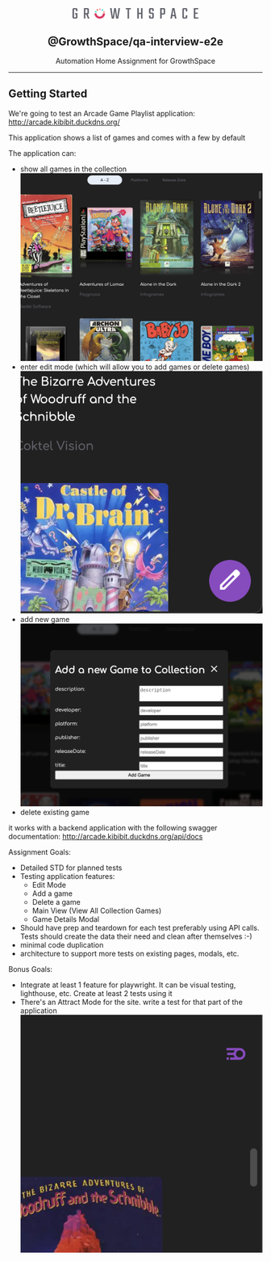 <p align="center">
  <a href="https://github.com/growthspace-engineering" target="blank"><img src="logo-white.svg" width="250" alt="Logo" />
  </a>
  <h2 align="center">
    @GrowthSpace/qa-interview-e2e
  </h2>
</p>
<p align="center">
  Automation Home Assignment for GrowthSpace
</p>
<hr>

## Getting Started

We're going to test an Arcade Game Playlist application: http://arcade.kibibit.duckdns.org/

This application shows a list of games and comes with a few by default

The application can:
- show all games in the collection
  ![](screenshots/view-all.png)
- enter edit mode (which will allow you to add games or delete games)
  ![](screenshots/edit-mode.png)
- add new game
  ![](screenshots/add-game.png)
- delete existing game

it works with a backend application with the following swagger documentation: http://arcade.kibibit.duckdns.org/api/docs


Assignment Goals:
- Detailed STD for planned tests
- Testing application features:
  - Edit Mode
  - Add a game
  - Delete a game
  - Main View (View All Collection Games)
  - Game Details Modal
- Should have prep and teardown for each test preferably using API calls. Tests should create the data their need and clean after themselves :-)
- minimal code duplication
- architecture to support more tests on existing pages, modals, etc.

Bonus Goals:
- Integrate at least 1 feature for playwright. It can be visual testing, lighthouse, etc. Create at least 2 tests using it
- There's an Attract Mode for the site. write a test for that part of the application
  ![](screenshots/attract-mode.png)
  
